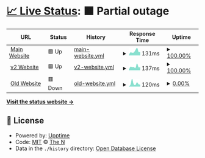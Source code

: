 # [📈 Live Status](https://uptime.therealzzy.xyz): <!--live status--> **🟧 Partial outage**

<!--start: status pages-->
<!-- This summary is generated by Upptime (https://github.com/upptime/upptime) -->
<!-- Do not edit this manually, your changes will be overwritten -->
<!-- prettier-ignore -->
| URL | Status | History | Response Time | Uptime |
| --- | ------ | ------- | ------------- | ------ |
| <img alt="" src="https://icons.duckduckgo.com/ip3/realzzy.xyz.ico" height="13"> [Main Website](https://realzzy.xyz) | 🟩 Up | [main-website.yml](https://github.com/then77/web-uptime/commits/HEAD/history/main-website.yml) | <details><summary><img alt="Response time graph" src="./graphs/main-website/response-time-week.png" height="20"> 131ms</summary><br><a href="https://uptime.realzzy.xyz/history/main-website"><img alt="Response time 252" src="https://img.shields.io/endpoint?url=https%3A%2F%2Fraw.githubusercontent.com%2Fthen77%2Fweb-uptime%2FHEAD%2Fapi%2Fmain-website%2Fresponse-time.json"></a><br><a href="https://uptime.realzzy.xyz/history/main-website"><img alt="24-hour response time 110" src="https://img.shields.io/endpoint?url=https%3A%2F%2Fraw.githubusercontent.com%2Fthen77%2Fweb-uptime%2FHEAD%2Fapi%2Fmain-website%2Fresponse-time-day.json"></a><br><a href="https://uptime.realzzy.xyz/history/main-website"><img alt="7-day response time 131" src="https://img.shields.io/endpoint?url=https%3A%2F%2Fraw.githubusercontent.com%2Fthen77%2Fweb-uptime%2FHEAD%2Fapi%2Fmain-website%2Fresponse-time-week.json"></a><br><a href="https://uptime.realzzy.xyz/history/main-website"><img alt="30-day response time 108" src="https://img.shields.io/endpoint?url=https%3A%2F%2Fraw.githubusercontent.com%2Fthen77%2Fweb-uptime%2FHEAD%2Fapi%2Fmain-website%2Fresponse-time-month.json"></a><br><a href="https://uptime.realzzy.xyz/history/main-website"><img alt="1-year response time 241" src="https://img.shields.io/endpoint?url=https%3A%2F%2Fraw.githubusercontent.com%2Fthen77%2Fweb-uptime%2FHEAD%2Fapi%2Fmain-website%2Fresponse-time-year.json"></a></details> | <details><summary><a href="https://uptime.realzzy.xyz/history/main-website">100.00%</a></summary><a href="https://uptime.realzzy.xyz/history/main-website"><img alt="All-time uptime 87.91%" src="https://img.shields.io/endpoint?url=https%3A%2F%2Fraw.githubusercontent.com%2Fthen77%2Fweb-uptime%2FHEAD%2Fapi%2Fmain-website%2Fuptime.json"></a><br><a href="https://uptime.realzzy.xyz/history/main-website"><img alt="24-hour uptime 100.00%" src="https://img.shields.io/endpoint?url=https%3A%2F%2Fraw.githubusercontent.com%2Fthen77%2Fweb-uptime%2FHEAD%2Fapi%2Fmain-website%2Fuptime-day.json"></a><br><a href="https://uptime.realzzy.xyz/history/main-website"><img alt="7-day uptime 100.00%" src="https://img.shields.io/endpoint?url=https%3A%2F%2Fraw.githubusercontent.com%2Fthen77%2Fweb-uptime%2FHEAD%2Fapi%2Fmain-website%2Fuptime-week.json"></a><br><a href="https://uptime.realzzy.xyz/history/main-website"><img alt="30-day uptime 100.00%" src="https://img.shields.io/endpoint?url=https%3A%2F%2Fraw.githubusercontent.com%2Fthen77%2Fweb-uptime%2FHEAD%2Fapi%2Fmain-website%2Fuptime-month.json"></a><br><a href="https://uptime.realzzy.xyz/history/main-website"><img alt="1-year uptime 79.38%" src="https://img.shields.io/endpoint?url=https%3A%2F%2Fraw.githubusercontent.com%2Fthen77%2Fweb-uptime%2FHEAD%2Fapi%2Fmain-website%2Fuptime-year.json"></a></details>
| <img alt="" src="https://icons.duckduckgo.com/ip3/v2.realzzy.xyz.ico" height="13"> [v2 Website](https://v2.realzzy.xyz) | 🟩 Up | [v2-website.yml](https://github.com/then77/web-uptime/commits/HEAD/history/v2-website.yml) | <details><summary><img alt="Response time graph" src="./graphs/v2-website/response-time-week.png" height="20"> 137ms</summary><br><a href="https://uptime.realzzy.xyz/history/v2-website"><img alt="Response time 281" src="https://img.shields.io/endpoint?url=https%3A%2F%2Fraw.githubusercontent.com%2Fthen77%2Fweb-uptime%2FHEAD%2Fapi%2Fv2-website%2Fresponse-time.json"></a><br><a href="https://uptime.realzzy.xyz/history/v2-website"><img alt="24-hour response time 124" src="https://img.shields.io/endpoint?url=https%3A%2F%2Fraw.githubusercontent.com%2Fthen77%2Fweb-uptime%2FHEAD%2Fapi%2Fv2-website%2Fresponse-time-day.json"></a><br><a href="https://uptime.realzzy.xyz/history/v2-website"><img alt="7-day response time 137" src="https://img.shields.io/endpoint?url=https%3A%2F%2Fraw.githubusercontent.com%2Fthen77%2Fweb-uptime%2FHEAD%2Fapi%2Fv2-website%2Fresponse-time-week.json"></a><br><a href="https://uptime.realzzy.xyz/history/v2-website"><img alt="30-day response time 135" src="https://img.shields.io/endpoint?url=https%3A%2F%2Fraw.githubusercontent.com%2Fthen77%2Fweb-uptime%2FHEAD%2Fapi%2Fv2-website%2Fresponse-time-month.json"></a><br><a href="https://uptime.realzzy.xyz/history/v2-website"><img alt="1-year response time 281" src="https://img.shields.io/endpoint?url=https%3A%2F%2Fraw.githubusercontent.com%2Fthen77%2Fweb-uptime%2FHEAD%2Fapi%2Fv2-website%2Fresponse-time-year.json"></a></details> | <details><summary><a href="https://uptime.realzzy.xyz/history/v2-website">100.00%</a></summary><a href="https://uptime.realzzy.xyz/history/v2-website"><img alt="All-time uptime 99.94%" src="https://img.shields.io/endpoint?url=https%3A%2F%2Fraw.githubusercontent.com%2Fthen77%2Fweb-uptime%2FHEAD%2Fapi%2Fv2-website%2Fuptime.json"></a><br><a href="https://uptime.realzzy.xyz/history/v2-website"><img alt="24-hour uptime 100.00%" src="https://img.shields.io/endpoint?url=https%3A%2F%2Fraw.githubusercontent.com%2Fthen77%2Fweb-uptime%2FHEAD%2Fapi%2Fv2-website%2Fuptime-day.json"></a><br><a href="https://uptime.realzzy.xyz/history/v2-website"><img alt="7-day uptime 100.00%" src="https://img.shields.io/endpoint?url=https%3A%2F%2Fraw.githubusercontent.com%2Fthen77%2Fweb-uptime%2FHEAD%2Fapi%2Fv2-website%2Fuptime-week.json"></a><br><a href="https://uptime.realzzy.xyz/history/v2-website"><img alt="30-day uptime 100.00%" src="https://img.shields.io/endpoint?url=https%3A%2F%2Fraw.githubusercontent.com%2Fthen77%2Fweb-uptime%2FHEAD%2Fapi%2Fv2-website%2Fuptime-month.json"></a><br><a href="https://uptime.realzzy.xyz/history/v2-website"><img alt="1-year uptime 99.94%" src="https://img.shields.io/endpoint?url=https%3A%2F%2Fraw.githubusercontent.com%2Fthen77%2Fweb-uptime%2FHEAD%2Fapi%2Fv2-website%2Fuptime-year.json"></a></details>
| <img alt="" src="https://icons.duckduckgo.com/ip3/v1.realzzy.xyz.ico" height="13"> [Old Website](https://v1.realzzy.xyz) | 🟥 Down | [old-website.yml](https://github.com/then77/web-uptime/commits/HEAD/history/old-website.yml) | <details><summary><img alt="Response time graph" src="./graphs/old-website/response-time-week.png" height="20"> 120ms</summary><br><a href="https://uptime.realzzy.xyz/history/old-website"><img alt="Response time 237" src="https://img.shields.io/endpoint?url=https%3A%2F%2Fraw.githubusercontent.com%2Fthen77%2Fweb-uptime%2FHEAD%2Fapi%2Fold-website%2Fresponse-time.json"></a><br><a href="https://uptime.realzzy.xyz/history/old-website"><img alt="24-hour response time 76" src="https://img.shields.io/endpoint?url=https%3A%2F%2Fraw.githubusercontent.com%2Fthen77%2Fweb-uptime%2FHEAD%2Fapi%2Fold-website%2Fresponse-time-day.json"></a><br><a href="https://uptime.realzzy.xyz/history/old-website"><img alt="7-day response time 120" src="https://img.shields.io/endpoint?url=https%3A%2F%2Fraw.githubusercontent.com%2Fthen77%2Fweb-uptime%2FHEAD%2Fapi%2Fold-website%2Fresponse-time-week.json"></a><br><a href="https://uptime.realzzy.xyz/history/old-website"><img alt="30-day response time 126" src="https://img.shields.io/endpoint?url=https%3A%2F%2Fraw.githubusercontent.com%2Fthen77%2Fweb-uptime%2FHEAD%2Fapi%2Fold-website%2Fresponse-time-month.json"></a><br><a href="https://uptime.realzzy.xyz/history/old-website"><img alt="1-year response time 252" src="https://img.shields.io/endpoint?url=https%3A%2F%2Fraw.githubusercontent.com%2Fthen77%2Fweb-uptime%2FHEAD%2Fapi%2Fold-website%2Fresponse-time-year.json"></a></details> | <details><summary><a href="https://uptime.realzzy.xyz/history/old-website">0.00%</a></summary><a href="https://uptime.realzzy.xyz/history/old-website"><img alt="All-time uptime 70.82%" src="https://img.shields.io/endpoint?url=https%3A%2F%2Fraw.githubusercontent.com%2Fthen77%2Fweb-uptime%2FHEAD%2Fapi%2Fold-website%2Fuptime.json"></a><br><a href="https://uptime.realzzy.xyz/history/old-website"><img alt="24-hour uptime 0.00%" src="https://img.shields.io/endpoint?url=https%3A%2F%2Fraw.githubusercontent.com%2Fthen77%2Fweb-uptime%2FHEAD%2Fapi%2Fold-website%2Fuptime-day.json"></a><br><a href="https://uptime.realzzy.xyz/history/old-website"><img alt="7-day uptime 0.00%" src="https://img.shields.io/endpoint?url=https%3A%2F%2Fraw.githubusercontent.com%2Fthen77%2Fweb-uptime%2FHEAD%2Fapi%2Fold-website%2Fuptime-week.json"></a><br><a href="https://uptime.realzzy.xyz/history/old-website"><img alt="30-day uptime 55.02%" src="https://img.shields.io/endpoint?url=https%3A%2F%2Fraw.githubusercontent.com%2Fthen77%2Fweb-uptime%2FHEAD%2Fapi%2Fold-website%2Fuptime-month.json"></a><br><a href="https://uptime.realzzy.xyz/history/old-website"><img alt="1-year uptime 72.43%" src="https://img.shields.io/endpoint?url=https%3A%2F%2Fraw.githubusercontent.com%2Fthen77%2Fweb-uptime%2FHEAD%2Fapi%2Fold-website%2Fuptime-year.json"></a></details>

<!--end: status pages-->

[**Visit the status website →**](https://uptime.therealzzy.xyz)

## 📄 License

- Powered by: [Upptime](https://github.com/upptime/upptime)
- Code: [MIT](./LICENSE) © [The N](https://therealzzy.xyz)
- Data in the `./history` directory: [Open Database License](https://opendatacommons.org/licenses/odbl/1-0/)

